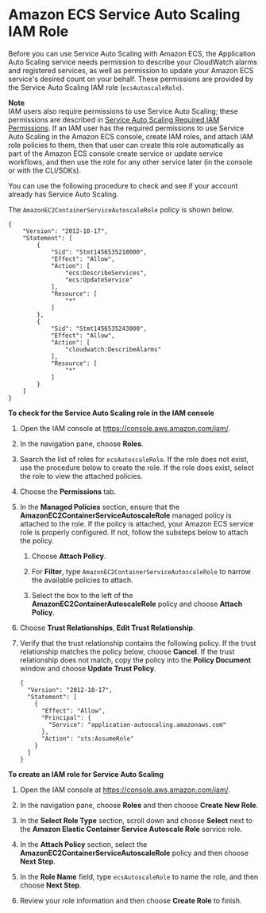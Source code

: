 # Amazon ECS Service Auto Scaling IAM Role<a name="autoscale_IAM_role"></a>

Before you can use Service Auto Scaling with Amazon ECS, the Application Auto Scaling service needs permission to describe your CloudWatch alarms and registered services, as well as permission to update your Amazon ECS service's desired count on your behalf\. These permissions are provided by the Service Auto Scaling IAM role \(`ecsAutoscaleRole`\)\.

**Note**  
IAM users also require permissions to use Service Auto Scaling; these permissions are described in [Service Auto Scaling Required IAM Permissions](service-auto-scaling.md#auto-scaling-IAM)\. If an IAM user has the required permissions to use Service Auto Scaling in the Amazon ECS console, create IAM roles, and attach IAM role policies to them, then that user can create this role automatically as part of the Amazon ECS console create service or update service workflows, and then use the role for any other service later \(in the console or with the CLI/SDKs\)\.

You can use the following procedure to check and see if your account already has Service Auto Scaling\.

The `AmazonEC2ContainerServiceAutoscaleRole` policy is shown below\.

```
{
    "Version": "2012-10-17",
    "Statement": [
        {
            "Sid": "Stmt1456535218000",
            "Effect": "Allow",
            "Action": [
                "ecs:DescribeServices",
                "ecs:UpdateService"
            ],
            "Resource": [
                "*"
            ]
        },
        {
            "Sid": "Stmt1456535243000",
            "Effect": "Allow",
            "Action": [
                "cloudwatch:DescribeAlarms"
            ],
            "Resource": [
                "*"
            ]
        }
    ]
}
```

**To check for the Service Auto Scaling role in the IAM console**

1. Open the IAM console at [https://console\.aws\.amazon\.com/iam/](https://console.aws.amazon.com/iam/)\.

1. In the navigation pane, choose **Roles**\.

1. Search the list of roles for `ecsAutoscaleRole`\. If the role does not exist, use the procedure below to create the role\. If the role does exist, select the role to view the attached policies\.

1. Choose the **Permissions** tab\.

1. In the **Managed Policies** section, ensure that the **AmazonEC2ContainerServiceAutoscaleRole** managed policy is attached to the role\. If the policy is attached, your Amazon ECS service role is properly configured\. If not, follow the substeps below to attach the policy\.

   1. Choose **Attach Policy**\.

   1. For **Filter**, type `AmazonEC2ContainerServiceAutoscaleRole` to narrow the available policies to attach\.

   1. Select the box to the left of the **AmazonEC2ContainerAutoscaleRole** policy and choose **Attach Policy**\.

1. Choose **Trust Relationships**, **Edit Trust Relationship**\.

1. Verify that the trust relationship contains the following policy\. If the trust relationship matches the policy below, choose **Cancel**\. If the trust relationship does not match, copy the policy into the **Policy Document** window and choose **Update Trust Policy**\.

   ```
   {
     "Version": "2012-10-17",
     "Statement": [
       {
         "Effect": "Allow",
         "Principal": {
           "Service": "application-autoscaling.amazonaws.com"
         },
         "Action": "sts:AssumeRole"
       }
     ]
   }
   ```

**To create an IAM role for Service Auto Scaling**

1. Open the IAM console at [https://console\.aws\.amazon\.com/iam/](https://console.aws.amazon.com/iam/)\.

1. In the navigation pane, choose **Roles** and then choose **Create New Role**\. 

1. In the **Select Role Type** section, scroll down and choose **Select** next to the **Amazon Elastic Container Service Autoscale Role** service role\.

1. In the **Attach Policy** section, select the **AmazonEC2ContainerServiceAutoscaleRole** policy and then choose **Next Step**\.

1. In the **Role Name** field, type `ecsAutoscaleRole` to name the role, and then choose **Next Step**\.

1. Review your role information and then choose **Create Role** to finish\. 